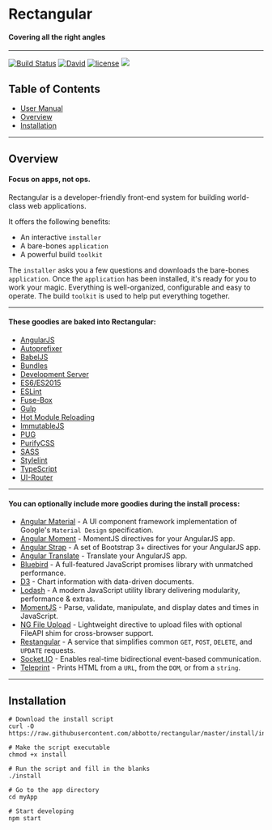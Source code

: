 # Rectangular
#### Covering all the right angles

---

[![Build Status](https://travis-ci.org/abbotto/rectangular.svg?branch=master)](https://travis-ci.org/abbotto/rectangular)
[![David](https://img.shields.io/david/expressjs/express.svg)]()
[![license](https://img.shields.io/github/license/mashape/apistatus.svg)]()
<a href="https://twitter.com/intent/tweet" target="_blank"><img src="https://img.shields.io/twitter/url/http/shields.io.svg?style=social"/></a>

## Table of Contents
* [User Manual](install/project/README.md)
* [Overview](#Overview)
* [Installation](#Installation)

---

## <a name='Overview'></a>Overview
#### Focus on apps, not ops.
Rectangular is a developer-friendly front-end system for building world-class web applications.

It offers the following benefits:
- An interactive `installer`
- A bare-bones `application`
- A powerful build `toolkit`

The `installer` asks you a few questions and downloads the bare-bones `application`. Once the `application` has been installed, it's ready for you to work your magic. Everything is well-organized, configurable and easy to operate. The build `toolkit` is used to help put everything together.

---

#### These goodies are baked into Rectangular:
- [AngularJS](https://angularjs.org/)
- [Autoprefixer](https://github.com/postcss/autoprefixer/)
- [BabelJS](http://fuse-box.org/plugins/babelplugin/)
- [Bundles](http://fuse-box.org/page/bundle/)
- [Development Server](http://fuse-box.org/page/development#development-server)
- [ES6/ES2015](https://babeljs.io/learn-es2015/)
- [ESLint](http://eslint.org/)
- [Fuse-Box](http://fuse-box.org/)
- [Gulp](http://gulpjs.com/)
- [Hot Module Reloading](http://fuse-box.org/page/development#hot-module-reload)
- [ImmutableJS](https://facebook.github.io/immutable-js/)
- [PUG](https://pugjs.org/)
- [PurifyCSS](https://github.com/purifycss/purifycss/)
- [SASS](https://github.com/sass/node-sass)
- [Stylelint](https://stylelint.io/)
- [TypeScript](http://fuse-box.org/page/typescript#typescript)
- [UI-Router](https://ui-router.github.io/)

---

#### You can optionally include more goodies during the install process:
- [Angular Material](https://material.angularjs.org/latest/) - A UI component framework implementation of Google's `Material Design` specification.
- [Angular Moment](https://github.com/urish/angular-moment/) - MomentJS directives for your AngularJS app.
- [Angular Strap](https://mgcrea.github.io/angular-strap/) - A set of Bootstrap 3+ directives for your AngularJS app.
- [Angular Translate](https://angular-translate.github.io/) - Translate your AngularJS app.
- [Bluebird](http://bluebirdjs.com/) - A full-featured JavaScript promises library with unmatched performance.
- [D3](https://github.com/d3/d3/wiki/) - Chart information with data-driven documents.
- [Lodash](https://lodash.com/docs/) - A modern JavaScript utility library delivering modularity, performance & extras.
- [MomentJS](https://momentjs.com/) - Parse, validate, manipulate, and display dates and times in JavaScript.
- [NG File Upload](https://github.com/danialfarid/ng-file-upload/) - Lightweight directive to upload files with optional FileAPI shim for cross-browser support.
- [Restangular](https://github.com/mgonto/restangular/) - A service that simplifies common `GET`, `POST`, `DELETE`, and `UPDATE` requests.
- [Socket.IO](https://socket.io/) - Enables real-time bidirectional event-based communication.
- [Teleprint](https://github.com/abbotto/teleprint/) - Prints HTML from a `URL`, from the `DOM`, or from a `string`.

---

## <a name='Installation'></a>Installation

	# Download the install script
	curl -O https://raw.githubusercontent.com/abbotto/rectangular/master/install/install
	
	# Make the script executable
	chmod +x install
	
	# Run the script and fill in the blanks
	./install
	
	# Go to the app directory
	cd myApp

	# Start developing
	npm start
